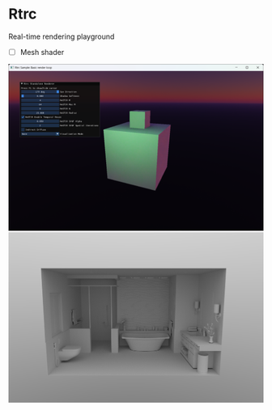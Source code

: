 # Rtrc

Real-time rendering playground

- [ ] Mesh shader

![](./Gallery/00.png)
![](./Gallery/01.png)
